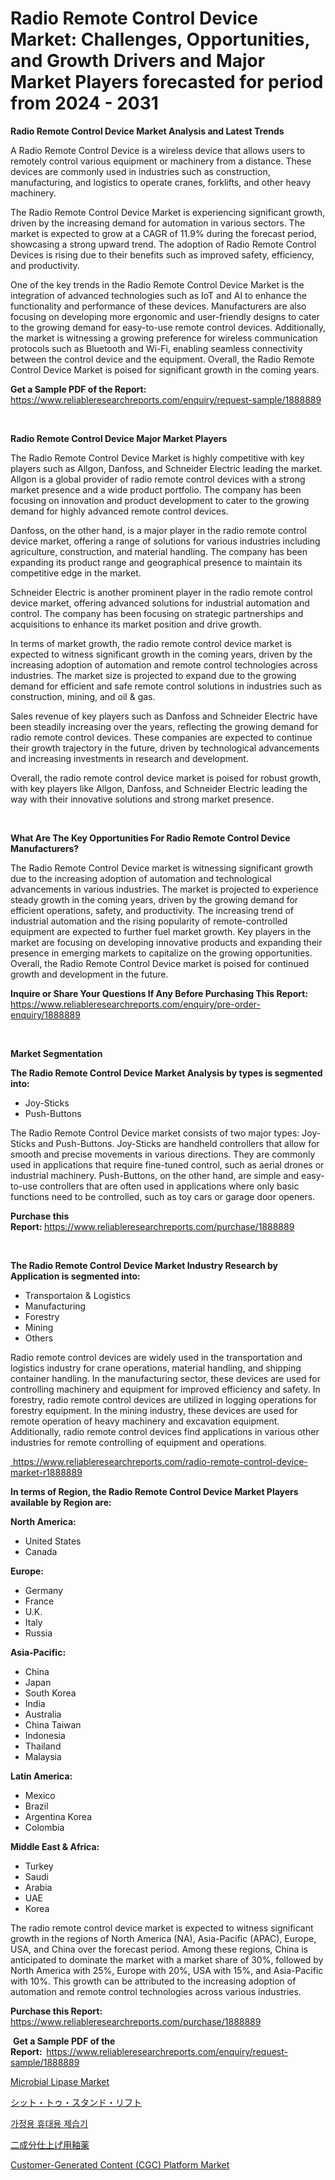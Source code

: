 <p><h1>Radio Remote Control Device Market: Challenges, Opportunities, and Growth Drivers and Major Market Players forecasted for period from 2024 - 2031</h1></p><p><strong>Radio Remote Control Device Market Analysis and Latest Trends</strong></p>
<p><p>A Radio Remote Control Device is a wireless device that allows users to remotely control various equipment or machinery from a distance. These devices are commonly used in industries such as construction, manufacturing, and logistics to operate cranes, forklifts, and other heavy machinery.</p><p>The Radio Remote Control Device Market is experiencing significant growth, driven by the increasing demand for automation in various sectors. The market is expected to grow at a CAGR of 11.9% during the forecast period, showcasing a strong upward trend. The adoption of Radio Remote Control Devices is rising due to their benefits such as improved safety, efficiency, and productivity.</p><p>One of the key trends in the Radio Remote Control Device Market is the integration of advanced technologies such as IoT and AI to enhance the functionality and performance of these devices. Manufacturers are also focusing on developing more ergonomic and user-friendly designs to cater to the growing demand for easy-to-use remote control devices. Additionally, the market is witnessing a growing preference for wireless communication protocols such as Bluetooth and Wi-Fi, enabling seamless connectivity between the control device and the equipment. Overall, the Radio Remote Control Device Market is poised for significant growth in the coming years.</p></p>
<p><strong>Get a Sample PDF of the Report:&nbsp;</strong> <a href="https://www.reliableresearchreports.com/enquiry/request-sample/1888889">https://www.reliableresearchreports.com/enquiry/request-sample/1888889</a></p>
<p>&nbsp;</p>
<p><strong>Radio Remote Control Device Major Market Players</strong></p>
<p><p>The Radio Remote Control Device Market is highly competitive with key players such as Allgon, Danfoss, and Schneider Electric leading the market. Allgon is a global provider of radio remote control devices with a strong market presence and a wide product portfolio. The company has been focusing on innovation and product development to cater to the growing demand for highly advanced remote control devices.</p><p>Danfoss, on the other hand, is a major player in the radio remote control device market, offering a range of solutions for various industries including agriculture, construction, and material handling. The company has been expanding its product range and geographical presence to maintain its competitive edge in the market.</p><p>Schneider Electric is another prominent player in the radio remote control device market, offering advanced solutions for industrial automation and control. The company has been focusing on strategic partnerships and acquisitions to enhance its market position and drive growth.</p><p>In terms of market growth, the radio remote control device market is expected to witness significant growth in the coming years, driven by the increasing adoption of automation and remote control technologies across industries. The market size is projected to expand due to the growing demand for efficient and safe remote control solutions in industries such as construction, mining, and oil & gas.</p><p>Sales revenue of key players such as Danfoss and Schneider Electric have been steadily increasing over the years, reflecting the growing demand for radio remote control devices. These companies are expected to continue their growth trajectory in the future, driven by technological advancements and increasing investments in research and development.</p><p>Overall, the radio remote control device market is poised for robust growth, with key players like Allgon, Danfoss, and Schneider Electric leading the way with their innovative solutions and strong market presence.</p></p>
<p>&nbsp;</p>
<p><strong>What Are The Key Opportunities For Radio Remote Control Device Manufacturers?</strong></p>
<p><p>The Radio Remote Control Device market is witnessing significant growth due to the increasing adoption of automation and technological advancements in various industries. The market is projected to experience steady growth in the coming years, driven by the growing demand for efficient operations, safety, and productivity. The increasing trend of industrial automation and the rising popularity of remote-controlled equipment are expected to further fuel market growth. Key players in the market are focusing on developing innovative products and expanding their presence in emerging markets to capitalize on the growing opportunities. Overall, the Radio Remote Control Device market is poised for continued growth and development in the future.</p></p>
<p><strong>Inquire or Share Your Questions If Any Before Purchasing This Report:</strong> <a href="https://www.reliableresearchreports.com/enquiry/pre-order-enquiry/1888889">https://www.reliableresearchreports.com/enquiry/pre-order-enquiry/1888889</a></p>
<p>&nbsp;</p>
<p><strong>Market Segmentation</strong></p>
<p><strong>The Radio Remote Control Device Market Analysis by types is segmented into:</strong></p>
<p><ul><li>Joy-Sticks</li><li>Push-Buttons</li></ul></p>
<p><p>The Radio Remote Control Device market consists of two major types: Joy-Sticks and Push-Buttons. Joy-Sticks are handheld controllers that allow for smooth and precise movements in various directions. They are commonly used in applications that require fine-tuned control, such as aerial drones or industrial machinery. Push-Buttons, on the other hand, are simple and easy-to-use controllers that are often used in applications where only basic functions need to be controlled, such as toy cars or garage door openers.</p></p>
<p><strong>Purchase this Report:&nbsp;</strong><a href="https://www.reliableresearchreports.com/purchase/1888889">https://www.reliableresearchreports.com/purchase/1888889</a></p>
<p>&nbsp;</p>
<p><strong>The Radio Remote Control Device Market Industry Research by Application is segmented into:</strong></p>
<p><ul><li>Transportaion & Logistics</li><li>Manufacturing</li><li>Forestry</li><li>Mining</li><li>Others</li></ul></p>
<p><p>Radio remote control devices are widely used in the transportation and logistics industry for crane operations, material handling, and shipping container handling. In the manufacturing sector, these devices are used for controlling machinery and equipment for improved efficiency and safety. In forestry, radio remote control devices are utilized in logging operations for forestry equipment. In the mining industry, these devices are used for remote operation of heavy machinery and excavation equipment. Additionally, radio remote control devices find applications in various other industries for remote controlling of equipment and operations.</p></p>
<p><a href="https://www.reliableresearchreports.com/radio-remote-control-device-market-r1888889">&nbsp;https://www.reliableresearchreports.com/radio-remote-control-device-market-r1888889</a></p>
<p><strong>In terms of Region, the Radio Remote Control Device Market Players available by Region are:</strong></p>
<p>
    <p> <strong> North America: </strong>
        <ul>
            <li>United States</li>
            <li>Canada</li>
        </ul>
        </p> 
    <p> <strong> Europe: </strong>
        <ul>
            <li>Germany</li>
            <li>France</li>
            <li>U.K.</li>
            <li>Italy</li>
            <li>Russia</li>
        </ul>
        </p> 
    <p> <strong> Asia-Pacific: </strong>
        <ul>
            <li>China</li>
            <li>Japan</li>
            <li>South Korea</li>
            <li>India</li>
            <li>Australia</li>
            <li>China Taiwan</li>
            <li>Indonesia</li>
            <li>Thailand</li>
            <li>Malaysia</li>
        </ul>
        </p> 
    <p> <strong> Latin America: </strong>
        <ul>
            <li>Mexico</li>
            <li>Brazil</li>
            <li>Argentina Korea</li>
            <li>Colombia</li>
        </ul>
        </p> 
    <p> <strong> Middle East & Africa: </strong>
        <ul>
            <li>Turkey</li>
            <li>Saudi</li>
            <li>Arabia</li>
            <li>UAE</li>
            <li>Korea</li>
        </ul>
    </p>
    </p>
<p><p>The radio remote control device market is expected to witness significant growth in the regions of North America (NA), Asia-Pacific (APAC), Europe, USA, and China over the forecast period. Among these regions, China is anticipated to dominate the market with a market share of 30%, followed by North America with 25%, Europe with 20%, USA with 15%, and Asia-Pacific with 10%. This growth can be attributed to the increasing adoption of automation and remote control technologies across various industries.</p></p>
<p><strong>Purchase this Report: </strong><a href="https://www.reliableresearchreports.com/purchase/1888889">https://www.reliableresearchreports.com/purchase/1888889</a></p>
<p>&nbsp;<strong>Get a Sample PDF of the Report:&nbsp;&nbsp;</strong><a href="https://www.reliableresearchreports.com/enquiry/request-sample/1888889">https://www.reliableresearchreports.com/enquiry/request-sample/1888889</a></p>
<p><strong></strong></p>
<p><p><a href="https://issuu.com/reportprime-2/docs/microbial-lipase-market-size-2030.pptx">Microbial Lipase Market</a></p><p><a href="https://github.com/mm14022023/Market-Research-Report-List-1/blob/main/3591719115254.md">シット・トゥ・スタンド・リフト</a></p><p><a href="https://github.com/vs10l4sfg5c/Market-Research-Report-List-2/blob/main/8552528111392.md">가정용 휴대용 제습기</a></p><p><a href="https://github.com/EmoryYundt1935/Market-Research-Report-List-2/blob/main/4092085115253.md">二成分仕上げ用釉薬</a></p><p><a href="https://github.com/LiamDavis60/Market-Research-Report-List-1/blob/main/customer-generated-content-cgc-platform-market.md">Customer-Generated Content (CGC) Platform Market</a></p></p>